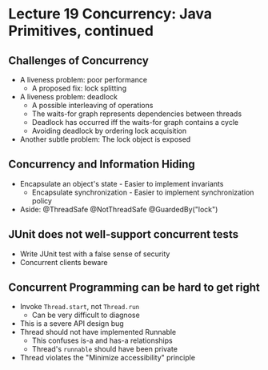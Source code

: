 # Lecture 19 Concurrency: Java Primitives, continued

## Challenges of Concurrency

* A liveness problem: poor performance
  * A proposed fix: lock splitting
* A liveness problem: deadlock
  * A possible interleaving of operations
  * The waits-for graph represents dependencies between threads
  * Deadlock has occurred iff the waits-for graph contains a cycle
  * Avoiding deadlock by ordering lock acquisition
* Another subtle problem: The lock object is exposed

## Concurrency and Information Hiding

* Encapsulate an object's state - Easier to implement invariants
  * Encapsulate synchronization - Easier to implement synchronization policy
* Aside: @ThreadSafe @NotThreadSafe @GuardedBy("lock")

## JUnit does not well-support concurrent tests

* Write JUnit test with a false sense of security
* Concurrent clients beware

## Concurrent Programming can be hard to get right

* Invoke `Thread.start`, not `Thread.run`
  * Can be very difficult to diagnose
* This is a severe API design bug
* Thread should not have implemented Runnable
  * This confuses is-a and has-a relationships
  * Thread's `runnable` should have been private
* Thread violates the "Minimize accessibility" principle

